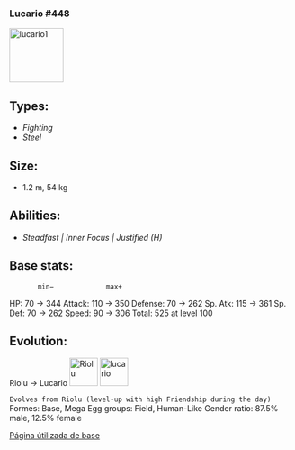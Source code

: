 
### **Lucario #448**
<img width="96" height="96" alt="lucario1" src="https://github.com/user-attachments/assets/38c5b136-0ecb-49ba-9fbf-64dbd01e2a82" />

## Types:
-   *Fighting*
-   *Steel*

## Size: 
-   1.2 m, 54 kg

## Abilities:
-   *Steadfast | Inner Focus | Justified (H)*

## Base stats:
           min−           	max+
HP:	        70      ->      344	
Attack:    110     ->      350 
Defense:   70      ->      262
Sp. Atk:   115     ->      361
Sp. Def:   70      ->      262
Speed:     90      ->      306
Total:	    525  at level   100



## Evolution:
Riolu        →	        Lucario
<img width="50" height="50" alt="Riolu" src="https://github.com/user-attachments/assets/c78ecb6a-947f-41de-a240-046485cb437b" />
<img width="50" height="50" alt="lucario" src="https://github.com/user-attachments/assets/1e8991ca-86fe-4af3-8b46-53c66e333170" />


`Evolves from Riolu (level-up with high Friendship during the day)`
Formes:
Base, Mega
Egg groups:
Field, Human-Like
Gender ratio:
87.5% male, 12.5% female

[Página útilizada de base](https://dex.pokemonshowdown.com/pokemon/lucario)
